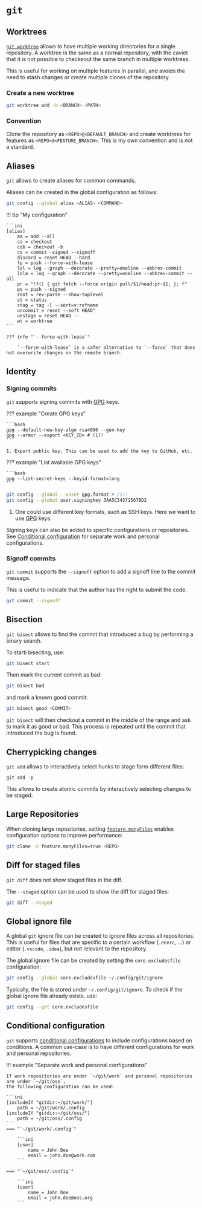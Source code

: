 # `git`

## Worktrees

[`git worktree`](https://git-scm.com/docs/git-worktree) allows to have multiple working directories for a single repository.
A worktree is the same as a normal repository, with the caviet that it is not possible to checkeout the same branch in multiple worktrees.

This is useful for working on multiple features in parallel, and avoids the need to stash changes or create multiple clones of the repository.

### Create a new worktree

```bash
git worktree add -b <BRANCH> <PATH>
```

### Convention

Clone the repository as `<REPO>@<DEFAULT_BRANCH>` and create worktrees for features as `<REPO>@<FEATURE_BRANCH>`.
This is my own convention and is not a standard.

## Aliases

`git` allows to create aliases for common commands.

Aliases can be created in the global configuration as follows:

```bash
git config --global alias.<ALIAS> <COMMAND>
```

!!! tip "My configuration"
    
    ```ini
    [alias]
        aa = add --all
        co = checkout
        cob = checkout -b
        cs = commit -signed --signoff
        discard = reset HEAD --hard
        fp = push --force-with-lease
        lol = log --graph --decorate --pretty=oneline --abbrev-commit
        lola = log --graph --decorate --pretty=oneline --abbrev-commit --all
        pr = "!f() { git fetch --force origin pull/$1/head:pr-$1; }; f"
        ps = push --signed
        root = rev-parse --show-toplevel
        st = status
        stag = tag -l --sort=v:refname
        uncommit = reset --soft HEAD^
        unstage = reset HEAD --
        wt = worktree
    ```

    ??? info "`--force-with-lease`"
    
        `--force-with-lease` is a safer alternative to `--force` that does not overwrite changes on the remote branch.

## Identity

### Signing commits

`git` supports signing commits with [GPG] keys.

??? example "Create GPG keys"

    ```bash
    gpg --default-new-key-algo rsa4096 --gen-key
    gpg --armor --export <KEY_ID> # (1)!
    ```

    1. Export public key. This can be used to add the key to GitHub, etc.

??? example "List available GPG keys"

    ```bash
    gpg --list-secret-keys --keyid-format=long
    ```

```bash
git config --global --unset gpg.format # (1)!
git config --global user.signingkey 3AA5C34371567BD2
```

1. One could use different key formats, such as SSH keys. Here we want to use [GPG] keys.

Signing keys can also be added to specific configurations or repositories.
See [Conditional configuration](#conditional-configuration) for separate work and personal configurations.

### Signoff commits

`git commit` supports the `--signoff` option to add a signoff line to the commit message.

This is useful to indicate that the author has the right to submit the code.

```bash
git commit --signoff
```

## Bisection

`git bisect` allows to find the commit that introduced a bug by performing a binary search.

To starti bisecting, use:

```bash
git bisect start
```

Then mark the current commit as bad:

```bash
git bisect bad
```
and mark a known good commit:

```bash
git bisect good <COMMIT>
```

`git bisect` will then checkout a commit in the middle of the range and ask to mark it as good or bad.
This process is repeated until the commit that introduced the bug is found.

## Cherrypicking changes

`git add` allows to interactively select hunks to stage form different files:

```
git add -p
```

This allows to create atomic commits by interactively selecting changes to be staged.

## Large Repositories

When cloning large repositories,
setting [`feature.manyFiles`](https://www.git-scm.com/docs/git-config/2.25.2#Documentation/git-config.txt-featuremanyFiles) enables configuration options to improve performance:

```bash
git clone -c feature.manyFiles=true <REPO>
```

## Diff for staged files

`git diff` does not show staged files in the diff.

The `--staged` option can be used to show the diff for staged files:

```bash
git diff --staged
```

## Global ignore file

A global `git` ignore file can be created to ignore files across all repositories.
This is useful for files that are specific to a certain workflow (`.envrc`, ...) or editor (`.vscode`, `.idea`), 
but not relevant to the repository.

The global ignore file can be created by setting the `core.excludesfile` configuration:

```bash
git config --global core.excludesfile ~/.config/git/ignore
```

Typically, the file is stored under `~/.config/git/ignore`. To check if the global ignore file already exists, use:

```bash
git config --get core.excludesfile
```

## Conditional configuration

`git` supports [conditional configurations] to include configurations based on conditions.
A common use-case is to have different configurations for work and personal repositories.


!!! example "Separate work and personal configurations"

    If work repositories are under `~/git/work` and personal repositories are under `~/git/oss`,
    the following configuration can be used:

    ```ini
    [includeIf "gitdir:~/git/work/"]
        path = ~/git/work/.config
    [includeIf "gitdir:~/git/oss/"]
        path = ~/git/oss/.config
    ```
    === "`~/git/work/.config`"

        ```ini
        [user]
            name = John Doe
            email = john.doe@work.com
        ```

    === "`~/git/oss/.config`"

        ```ini
        [user]
            name = John Doe
            email = john.doe@oss.org
        ```

[conditional configurations]: https://git-scm.com/docs/git-config#_conditional_includes
[feature.manyFiles]: https://www.git-scm.com/docs/git-config/2.25.2#Documentation/git-config.txt-featuremanyFiles
[GPG]: https://gnupg.org
